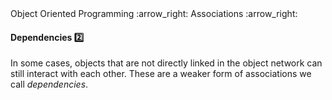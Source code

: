 <link rel="stylesheet" href="{{baseUrl}}/css/textbook.css">

<div class="website-content">

<div id="path">Object Oriented Programming :arrow_right: Associations :arrow_right:</div>

<div id="title">

#### Dependencies :two:

</div>

<div id="body">

In some cases, objects that are not directly linked in the object network can still interact with each other. These are a weaker form of associations we call _dependencies_.

<dynamic-panel src="../../../uml/classDiagrams/dependencies/topicPanel.md" header="UML: Class Diagrams: Dependencies" is-open></dynamic-panel>

<p/>

</div>

</div>
